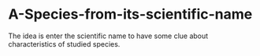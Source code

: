 # A-Species-from-its-scientific-name
The idea is enter the scientific name to have some clue about characteristics of studied species.
